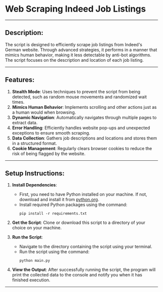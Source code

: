 # Web Scraping Indeed Job Listings

---

## **Description:**

The script is designed to efficiently scrape job listings from Indeed's German website. Through advanced strategies, it performs in a manner that mimics human behavior, making it less detectable by anti-bot algorithms. The script focuses on the description and location of each job listing.

---

## **Features:**

1. **Stealth Mode**: Uses techniques to prevent the script from being detected, such as random mouse movements and randomized wait times.
2. **Mimics Human Behavior**: Implements scrolling and other actions just as a human would when browsing.
3. **Dynamic Navigation**: Automatically navigates through multiple pages to extract data.
4. **Error Handling**: Efficiently handles website pop-ups and unexpected exceptions to ensure smooth scraping.
5. **Data Collection**: Gathers job descriptions and locations and stores them in a structured format.
6. **Cookie Management**: Regularly clears browser cookies to reduce the risk of being flagged by the website.

---

## **Setup Instructions:**

1. **Install Dependencies**:
    - First, you need to have Python installed on your machine. If not, download and install it from [python.org](https://www.python.org/downloads/).
    - Install required Python packages using the command: 
      ```
      pip install -r requirements.txt
      ```

2. **Get the Script**: Clone or download this script to a directory of your choice on your machine.

3. **Run the Script**:
    - Navigate to the directory containing the script using your terminal.
    - Run the script using the command:
      ```
      python main.py
      ```

4. **View the Output**: After successfully running the script, the program will print the collected data to the console and notify you when it has finished execution.

---
